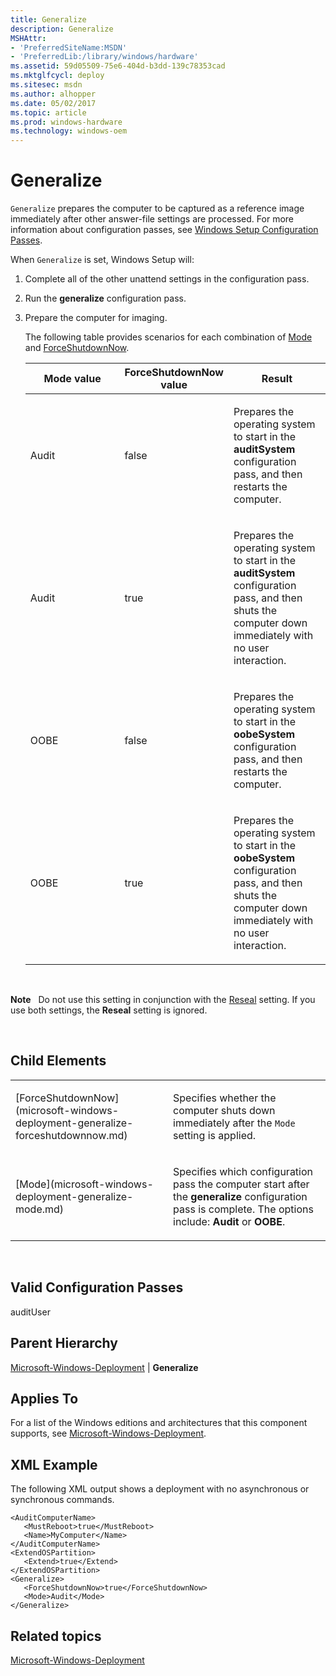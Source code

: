 ```yaml
---
title: Generalize
description: Generalize
MSHAttr:
- 'PreferredSiteName:MSDN'
- 'PreferredLib:/library/windows/hardware'
ms.assetid: 59d05509-75e6-404d-b3dd-139c78353cad
ms.mktglfcycl: deploy
ms.sitesec: msdn
ms.author: alhopper
ms.date: 05/02/2017
ms.topic: article
ms.prod: windows-hardware
ms.technology: windows-oem
---
```


# Generalize


`Generalize` prepares the computer to be captured as a reference image immediately after other answer-file settings are processed. For more information about configuration passes, see [Windows Setup Configuration Passes](http://go.microsoft.com/fwlink/?LinkId=268344).

When `Generalize` is set, Windows Setup will:

1.  Complete all of the other unattend settings in the configuration pass.

2.  Run the **generalize** configuration pass.

3.  Prepare the computer for imaging.

    The following table provides scenarios for each combination of [Mode](microsoft-windows-deployment-generalize-mode.md) and [ForceShutdownNow](microsoft-windows-deployment-generalize-forceshutdownnow.md).

    <table>
    <colgroup>
    <col width="33%" />
    <col width="33%" />
    <col width="33%" />
    </colgroup>
    <thead>
    <tr class="header">
    <th>Mode value</th>
    <th>ForceShutdownNow value</th>
    <th>Result</th>
    </tr>
    </thead>
    <tbody>
    <tr class="odd">
    <td><p>Audit</p></td>
    <td><p>false</p></td>
    <td><p>Prepares the operating system to start in the <strong>auditSystem</strong> configuration pass, and then restarts the computer.</p></td>
    </tr>
    <tr class="even">
    <td><p>Audit</p></td>
    <td><p>true</p></td>
    <td><p>Prepares the operating system to start in the <strong>auditSystem</strong> configuration pass, and then shuts the computer down immediately with no user interaction.</p></td>
    </tr>
    <tr class="odd">
    <td><p>OOBE</p></td>
    <td><p>false</p></td>
    <td><p>Prepares the operating system to start in the <strong>oobeSystem</strong> configuration pass, and then restarts the computer.</p></td>
    </tr>
    <tr class="even">
    <td><p>OOBE</p></td>
    <td><p>true</p></td>
    <td><p>Prepares the operating system to start in the <strong>oobeSystem</strong> configuration pass, and then shuts the computer down immediately with no user interaction.</p></td>
    </tr>
    </tbody>
    </table>

     

**Note**  
Do not use this setting in conjunction with the [Reseal](microsoft-windows-deployment-reseal.md) setting. If you use both settings, the **Reseal** setting is ignored.

 

## Child Elements


<table>
<colgroup>
<col width="50%" />
<col width="50%" />
</colgroup>
<tbody>
<tr class="odd">
<td><p>[ForceShutdownNow](microsoft-windows-deployment-generalize-forceshutdownnow.md)</p></td>
<td><p>Specifies whether the computer shuts down immediately after the <code>Mode</code> setting is applied.</p></td>
</tr>
<tr class="even">
<td><p>[Mode](microsoft-windows-deployment-generalize-mode.md)</p></td>
<td><p>Specifies which configuration pass the computer start after the <strong>generalize</strong> configuration pass is complete. The options include: <strong>Audit</strong> or <strong>OOBE</strong>.</p></td>
</tr>
</tbody>
</table>

 

## Valid Configuration Passes


auditUser

## Parent Hierarchy


[Microsoft-Windows-Deployment](microsoft-windows-deployment.md) | **Generalize**

## Applies To


For a list of the Windows editions and architectures that this component supports, see [Microsoft-Windows-Deployment](microsoft-windows-deployment.md).

## XML Example


The following XML output shows a deployment with no asynchronous or synchronous commands.

```
<AuditComputerName>
   <MustReboot>true</MustReboot>
   <Name>MyComputer</Name>
</AuditComputerName>
<ExtendOSPartition>
   <Extend>true</Extend>
</ExtendOSPartition>
<Generalize>
   <ForceShutdownNow>true</ForceShutdownNow>
   <Mode>Audit</Mode>
</Generalize>
```

## Related topics


[Microsoft-Windows-Deployment](microsoft-windows-deployment.md)

 

 







